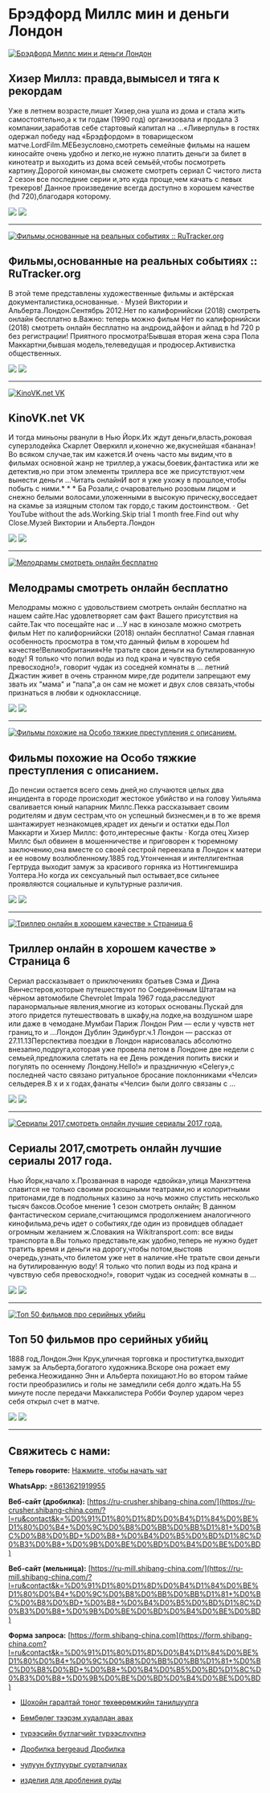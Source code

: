 # Брэдфорд Миллс мин и деньги Лондон

<a href="https://swt.shibang-china.com/?l=ru&img&k=%D0%91%D1%80%D1%8D%D0%B4%D1%84%D0%BE%D1%80%D0%B4+%D0%9C%D0%B8%D0%BB%D0%BB%D1%81+%D0%BC%D0%B8%D0%BD+%D0%B8+%D0%B4%D0%B5%D0%BD%D1%8C%D0%B3%D0%B8+%D0%9B%D0%BE%D0%BD%D0%B4%D0%BE%D0%BD" target="_blank">![Брэдфорд Миллс мин и деньги Лондон](http://static.shibang-china.com/all-800x300/1229.jpg)</a>

## Хизер Миллз: правда,вымысел и тяга к рекордам
Уже в летнем возрасте,пишет Хизер,она ушла из дома и стала жить самостоятельно,а к ти годам (1990 год) организовала и продала 3 компании,заработав себе стартовый капитал на …&#171;Ливерпуль&#187; в гостях одержал победу над &#171;Брэдфордом&#187; в товарищеском матче.LordFilm.MEБезусловно,смотреть семейные фильмы на нашем киносайте очень удобно и легко,не нужно платить деньги за билет в кинотеатр и выходить из дома всей семьёй,чтобы посмотреть картину.Дорогой киноман,вы сможете смотреть сериал С чистого листа 2 сезон все последние серии и,это куда проще,чем качать с левых трекеров! Данное произведение всегда доступно в хорошем качестве (hd 720),благодаря которому.


<a href="https://whatsapp.shibangsoft.com/WhatsApp.php" target="_blank" title="WhatsApp">![](http://static.shibang-china.com/icon/whatsapp.png)</a> <a href="https://swt.shibang-china.com/?l=ru&icon&k=%D0%91%D1%80%D1%8D%D0%B4%D1%84%D0%BE%D1%80%D0%B4+%D0%9C%D0%B8%D0%BB%D0%BB%D1%81+%D0%BC%D0%B8%D0%BD+%D0%B8+%D0%B4%D0%B5%D0%BD%D1%8C%D0%B3%D0%B8+%D0%9B%D0%BE%D0%BD%D0%B4%D0%BE%D0%BD" target="_blank">![](http://static.shibang-china.com/icon/chat-ru.png)</a>

---

<a href="https://swt.shibang-china.com/?l=ru&img&k=%D0%91%D1%80%D1%8D%D0%B4%D1%84%D0%BE%D1%80%D0%B4+%D0%9C%D0%B8%D0%BB%D0%BB%D1%81+%D0%BC%D0%B8%D0%BD+%D0%B8+%D0%B4%D0%B5%D0%BD%D1%8C%D0%B3%D0%B8+%D0%9B%D0%BE%D0%BD%D0%B4%D0%BE%D0%BD" target="_blank">![Фильмы,основанные на реальных событиях :: RuTracker.org](http://static.shibang-china.com/all-800x300/352.jpg)</a>

## Фильмы,основанные на реальных событиях :: RuTracker.org
В этой теме представлены художественные фильмы и актёрская документалистика,основанные.&nbsp;&#0183;&#32;Mузей Виктории и Альберта.Лондон.Сентябрь 2012.Нет по калифорнийски (2018) смотреть онлайн бесплатно в.Важно: теперь можно фильм Нет по калифорнийски (2018) смотреть онлайн бесплатно на андроид,айфон и айпад в hd 720 p без регистрации! Приятного просмотра!Бывшая вторая жена сэра Пола Маккартни,бывшая модель,телеведущая и продюсер.Активистка общественных.


<a href="https://whatsapp.shibangsoft.com/WhatsApp.php" target="_blank" title="WhatsApp">![](http://static.shibang-china.com/icon/whatsapp.png)</a> <a href="https://swt.shibang-china.com/?l=ru&icon&k=%D0%91%D1%80%D1%8D%D0%B4%D1%84%D0%BE%D1%80%D0%B4+%D0%9C%D0%B8%D0%BB%D0%BB%D1%81+%D0%BC%D0%B8%D0%BD+%D0%B8+%D0%B4%D0%B5%D0%BD%D1%8C%D0%B3%D0%B8+%D0%9B%D0%BE%D0%BD%D0%B4%D0%BE%D0%BD" target="_blank">![](http://static.shibang-china.com/icon/chat-ru.png)</a>

---

<a href="https://swt.shibang-china.com/?l=ru&img&k=%D0%91%D1%80%D1%8D%D0%B4%D1%84%D0%BE%D1%80%D0%B4+%D0%9C%D0%B8%D0%BB%D0%BB%D1%81+%D0%BC%D0%B8%D0%BD+%D0%B8+%D0%B4%D0%B5%D0%BD%D1%8C%D0%B3%D0%B8+%D0%9B%D0%BE%D0%BD%D0%B4%D0%BE%D0%BD" target="_blank">![KinoVK.net VK](http://static.shibang-china.com/all-800x300/1525.jpg)</a>

## KinoVK.net VK
И тогда миньоны рванули в Нью Йорк.Их ждут деньги,власть,роковая суперзлодейка Скарлет Оверкилл и,конечно же,вкуснейшая &#171;банана&#187;! Во всяком случае,так им кажется.И очень часто мы видим,что в фильмах основной жанр не триллер,а ужасы,боевик,фантастика или же детектив,но при этом элементы триллера все же присутствуют.чем вынести деньги …Читать онлайнИ вот я уже ухожу в прошлое,чтобы побыть с ними.* * * Ба Розали,с очаровательно розовым лицом и снежно белыми волосами,уложенными в высокую прическу,восседает на скамье за изящным столом так гордо,с таким достоинством.&nbsp;&#0183;&#32;Get YouTube without the ads.Working.Skip trial 1 month free.Find out why Close.Музей Виктории и Альберта.Лондон


<a href="https://whatsapp.shibangsoft.com/WhatsApp.php" target="_blank" title="WhatsApp">![](http://static.shibang-china.com/icon/whatsapp.png)</a> <a href="https://swt.shibang-china.com/?l=ru&icon&k=%D0%91%D1%80%D1%8D%D0%B4%D1%84%D0%BE%D1%80%D0%B4+%D0%9C%D0%B8%D0%BB%D0%BB%D1%81+%D0%BC%D0%B8%D0%BD+%D0%B8+%D0%B4%D0%B5%D0%BD%D1%8C%D0%B3%D0%B8+%D0%9B%D0%BE%D0%BD%D0%B4%D0%BE%D0%BD" target="_blank">![](http://static.shibang-china.com/icon/chat-ru.png)</a>

---

<a href="https://swt.shibang-china.com/?l=ru&img&k=%D0%91%D1%80%D1%8D%D0%B4%D1%84%D0%BE%D1%80%D0%B4+%D0%9C%D0%B8%D0%BB%D0%BB%D1%81+%D0%BC%D0%B8%D0%BD+%D0%B8+%D0%B4%D0%B5%D0%BD%D1%8C%D0%B3%D0%B8+%D0%9B%D0%BE%D0%BD%D0%B4%D0%BE%D0%BD" target="_blank">![Мелодрамы смотреть онлайн бесплатно](http://static.shibang-china.com/all-800x300/1424.jpg)</a>

## Мелодрамы смотреть онлайн бесплатно
Мелодрамы можно с удовольствием смотреть онлайн бесплатно на нашем сайте.Нас удовлетворяет сам факт Вашего присутствия на сайте.Так что посещайте нас и …У нас в кинозале можно смотреть фильм Нет по калифорнийски (2018) онлайн бесплатно! Самая главная особенность просмотра в том,что данный фильм в хорошем hd качестве!Великобритания&#171;Не тратьте свои деньги на бутилированную воду! Я только что попил воды из под крана и чувствую себя превосходно!&#187;, говорит чудак из соседней комнаты в … летний Джастин живет в очень странном мире,где родители запрещают ему звать их &quot;мама&quot; и &quot;папа&quot;,а он сам не может и двух слов связать,чтобы признаться в любви к однокласснице.


<a href="https://whatsapp.shibangsoft.com/WhatsApp.php" target="_blank" title="WhatsApp">![](http://static.shibang-china.com/icon/whatsapp.png)</a> <a href="https://swt.shibang-china.com/?l=ru&icon&k=%D0%91%D1%80%D1%8D%D0%B4%D1%84%D0%BE%D1%80%D0%B4+%D0%9C%D0%B8%D0%BB%D0%BB%D1%81+%D0%BC%D0%B8%D0%BD+%D0%B8+%D0%B4%D0%B5%D0%BD%D1%8C%D0%B3%D0%B8+%D0%9B%D0%BE%D0%BD%D0%B4%D0%BE%D0%BD" target="_blank">![](http://static.shibang-china.com/icon/chat-ru.png)</a>

---

<a href="https://swt.shibang-china.com/?l=ru&img&k=%D0%91%D1%80%D1%8D%D0%B4%D1%84%D0%BE%D1%80%D0%B4+%D0%9C%D0%B8%D0%BB%D0%BB%D1%81+%D0%BC%D0%B8%D0%BD+%D0%B8+%D0%B4%D0%B5%D0%BD%D1%8C%D0%B3%D0%B8+%D0%9B%D0%BE%D0%BD%D0%B4%D0%BE%D0%BD" target="_blank">![Фильмы похожие на Особо тяжкие преступления с описанием.](http://static.shibang-china.com/all-800x300/1360.jpg)</a>

## Фильмы похожие на Особо тяжкие преступления с описанием.
До пенсии остается всего семь дней,но случаются целых два инцидента в городе происходит жестокое убийство и на голову Уильяма сваливается юный напарник Миллс.Пекка рассказывает своим родителям и двум сестрам,что он успешный бизнесмен,и в то же время шантажирует незнакомцев,крадет их деньги и остатки еды.Пол Маккарти и Хизер Миллс: фото,интересные факты&nbsp;&#0183;&#32;Когда отец Хизер Миллс был обвинен в мошенничестве и приговорен к тюремному заключению,она вместе со своей сестрой переехала в Лондон к матери и ее новому возлюбленному.1885 год.Утонченная и интеллигентная Гертруда выходит замуж за красивого горняка из Ноттингемшира Уолтера.Но когда их сексуальный пыл остывает,все сильнее проявляются социальные и культурные различия.


<a href="https://whatsapp.shibangsoft.com/WhatsApp.php" target="_blank" title="WhatsApp">![](http://static.shibang-china.com/icon/whatsapp.png)</a> <a href="https://swt.shibang-china.com/?l=ru&icon&k=%D0%91%D1%80%D1%8D%D0%B4%D1%84%D0%BE%D1%80%D0%B4+%D0%9C%D0%B8%D0%BB%D0%BB%D1%81+%D0%BC%D0%B8%D0%BD+%D0%B8+%D0%B4%D0%B5%D0%BD%D1%8C%D0%B3%D0%B8+%D0%9B%D0%BE%D0%BD%D0%B4%D0%BE%D0%BD" target="_blank">![](http://static.shibang-china.com/icon/chat-ru.png)</a>

---

<a href="https://swt.shibang-china.com/?l=ru&img&k=%D0%91%D1%80%D1%8D%D0%B4%D1%84%D0%BE%D1%80%D0%B4+%D0%9C%D0%B8%D0%BB%D0%BB%D1%81+%D0%BC%D0%B8%D0%BD+%D0%B8+%D0%B4%D0%B5%D0%BD%D1%8C%D0%B3%D0%B8+%D0%9B%D0%BE%D0%BD%D0%B4%D0%BE%D0%BD" target="_blank">![Триллер онлайн в хорошем качестве &#187; Страница 6](http://static.shibang-china.com/all-800x300/502.jpg)</a>

## Триллер онлайн в хорошем качестве &#187; Страница 6
Сериал рассказывает о приключениях братьев Сэма и Дина Винчестеров,которые путешествуют по Соединённым Штатам на чёрном автомобиле Chevrolet Impala 1967 года,расследуют паранормальные явления,многие из которых основаны.Пускай для этого придется путешествовать в шкафу,на лодке,на воздушном шаре или даже в чемодане.Мумбаи Париж Лондон Рим — если у чувств нет границ,то и …Лондон Дублин Эдинбург.ч.1 Лондон — рассказ от 27.11.13Перспектива поездки в Лондон нарисовалась абсолютно внезапно,подруга,которая уже провела летом в Лондоне две недели с семьей,предложила слетать на ее День рождения попить виски и погулять по осеннему Лондону.Hello!&#187; и праздничную &#171;Celery&#187;,с последней часто связано ритуальное бросание поклонниками &#171;Челси&#187; сельдерея.В х и х годах,фанаты &#171;Челси&#187; были долго связаны с …


<a href="https://whatsapp.shibangsoft.com/WhatsApp.php" target="_blank" title="WhatsApp">![](http://static.shibang-china.com/icon/whatsapp.png)</a> <a href="https://swt.shibang-china.com/?l=ru&icon&k=%D0%91%D1%80%D1%8D%D0%B4%D1%84%D0%BE%D1%80%D0%B4+%D0%9C%D0%B8%D0%BB%D0%BB%D1%81+%D0%BC%D0%B8%D0%BD+%D0%B8+%D0%B4%D0%B5%D0%BD%D1%8C%D0%B3%D0%B8+%D0%9B%D0%BE%D0%BD%D0%B4%D0%BE%D0%BD" target="_blank">![](http://static.shibang-china.com/icon/chat-ru.png)</a>

---

<a href="https://swt.shibang-china.com/?l=ru&img&k=%D0%91%D1%80%D1%8D%D0%B4%D1%84%D0%BE%D1%80%D0%B4+%D0%9C%D0%B8%D0%BB%D0%BB%D1%81+%D0%BC%D0%B8%D0%BD+%D0%B8+%D0%B4%D0%B5%D0%BD%D1%8C%D0%B3%D0%B8+%D0%9B%D0%BE%D0%BD%D0%B4%D0%BE%D0%BD" target="_blank">![Сериалы 2017,смотреть онлайн лучшие сериалы 2017 года.](http://static.shibang-china.com/all-800x300/1304.jpg)</a>

## Сериалы 2017,смотреть онлайн лучшие сериалы 2017 года.
Нью Йорк,начало х.Прозванная в народе &#171;двойка&#187;,улица Манхэттена славится не только своими роскошными театрами,но и колоритными притонами,где в подпольных казино за ночь можно спустить несколько тысяч баксов.Особое мнение 1 сезон смотреть онлайн; В данном фантастическом сериале,считающимся продолжением аналогичного кинофильма,речь идет о событиях,где один из провидцев обладает огромным желанием ж.Словакия на Wikitransport.com: все виды транспорта в.Вы только представьте,как удобно,теперь не нужно будет тратить время и деньги на дорогу,чтобы потом,выстояв очередь,узнать,что билетом уже нет в наличие.&#171;Не тратьте свои деньги на бутилированную воду! Я только что попил воды из под крана и чувствую себя превосходно!&#187;, говорит чудак из соседней комнаты в …


<a href="https://whatsapp.shibangsoft.com/WhatsApp.php" target="_blank" title="WhatsApp">![](http://static.shibang-china.com/icon/whatsapp.png)</a> <a href="https://swt.shibang-china.com/?l=ru&icon&k=%D0%91%D1%80%D1%8D%D0%B4%D1%84%D0%BE%D1%80%D0%B4+%D0%9C%D0%B8%D0%BB%D0%BB%D1%81+%D0%BC%D0%B8%D0%BD+%D0%B8+%D0%B4%D0%B5%D0%BD%D1%8C%D0%B3%D0%B8+%D0%9B%D0%BE%D0%BD%D0%B4%D0%BE%D0%BD" target="_blank">![](http://static.shibang-china.com/icon/chat-ru.png)</a>

---

<a href="https://swt.shibang-china.com/?l=ru&img&k=%D0%91%D1%80%D1%8D%D0%B4%D1%84%D0%BE%D1%80%D0%B4+%D0%9C%D0%B8%D0%BB%D0%BB%D1%81+%D0%BC%D0%B8%D0%BD+%D0%B8+%D0%B4%D0%B5%D0%BD%D1%8C%D0%B3%D0%B8+%D0%9B%D0%BE%D0%BD%D0%B4%D0%BE%D0%BD" target="_blank">![Топ 50 фильмов про серийных убийц](http://static.shibang-china.com/all-800x300/965.jpg)</a>

## Топ 50 фильмов про серийных убийц
1888 год,Лондон.Энн Крук,уличная торговка и проститутка,выходит замуж за Альберта,богатого художника.Вскоре она рожает ему ребенка.Неожиданно Энн и Альберта похищают.Но во втором тайме гости преобразились и голы не замедлили себя долго ждать.На 55 минуте после передачи Маккалистера Робби Фоулер ударом через себя открыл счет в матче.

<a href="https://whatsapp.shibangsoft.com/WhatsApp.php" target="_blank" title="WhatsApp">![](http://static.shibang-china.com/icon/whatsapp.png)</a> <a href="https://swt.shibang-china.com/?l=ru&icon&k=%D0%91%D1%80%D1%8D%D0%B4%D1%84%D0%BE%D1%80%D0%B4+%D0%9C%D0%B8%D0%BB%D0%BB%D1%81+%D0%BC%D0%B8%D0%BD+%D0%B8+%D0%B4%D0%B5%D0%BD%D1%8C%D0%B3%D0%B8+%D0%9B%D0%BE%D0%BD%D0%B4%D0%BE%D0%BD" target="_blank">![](http://static.shibang-china.com/icon/chat-ru.png)</a>

---
## Свяжитесь с нами:

**Теперь говорите:** [Нажмите, чтобы начать чат](https://swt.shibang-china.com?l=ru&contact&k=%D0%91%D1%80%D1%8D%D0%B4%D1%84%D0%BE%D1%80%D0%B4+%D0%9C%D0%B8%D0%BB%D0%BB%D1%81+%D0%BC%D0%B8%D0%BD+%D0%B8+%D0%B4%D0%B5%D0%BD%D1%8C%D0%B3%D0%B8+%D0%9B%D0%BE%D0%BD%D0%B4%D0%BE%D0%BD)

**WhatsApp:**  [+8613621919955](https://whatsapp.shibangsoft.com/WhatsApp.php)

**Веб-сайт (дробилка):** [https://ru-crusher.shibang-china.com/](https://ru-crusher.shibang-china.com/?l=ru&contact&k=%D0%91%D1%80%D1%8D%D0%B4%D1%84%D0%BE%D1%80%D0%B4+%D0%9C%D0%B8%D0%BB%D0%BB%D1%81+%D0%BC%D0%B8%D0%BD+%D0%B8+%D0%B4%D0%B5%D0%BD%D1%8C%D0%B3%D0%B8+%D0%9B%D0%BE%D0%BD%D0%B4%D0%BE%D0%BD)

**Веб-сайт (мельница):** [https://ru-mill.shibang-china.com/](https://ru-mill.shibang-china.com/?l=ru&contact&k=%D0%91%D1%80%D1%8D%D0%B4%D1%84%D0%BE%D1%80%D0%B4+%D0%9C%D0%B8%D0%BB%D0%BB%D1%81+%D0%BC%D0%B8%D0%BD+%D0%B8+%D0%B4%D0%B5%D0%BD%D1%8C%D0%B3%D0%B8+%D0%9B%D0%BE%D0%BD%D0%B4%D0%BE%D0%BD)

**Форма запроса:** [https://form.shibang-china.com](https://form.shibang-china.com?l=ru&contact&k=%D0%91%D1%80%D1%8D%D0%B4%D1%84%D0%BE%D1%80%D0%B4+%D0%9C%D0%B8%D0%BB%D0%BB%D1%81+%D0%BC%D0%B8%D0%BD+%D0%B8+%D0%B4%D0%B5%D0%BD%D1%8C%D0%B3%D0%B8+%D0%9B%D0%BE%D0%BD%D0%B4%D0%BE%D0%BD)

* [Шохойн гаралтай тоног төхөөрөмжийн танилцуулга](../127/%D0%A8%D0%BE%D1%85%D0%BE%D0%B9%D0%BD%20%D0%B3%D0%B0%D1%80%D0%B0%D0%BB%D1%82%D0%B0%D0%B9%20%D1%82%D0%BE%D0%BD%D0%BE%D0%B3%20%D1%82%D3%A9%D1%85%D3%A9%D3%A9%D1%80%D3%A9%D0%BC%D0%B6%D0%B8%D0%B9%D0%BD%20%D1%82%D0%B0%D0%BD%D0%B8%D0%BB%D1%86%D1%83%D1%83%D0%BB%D0%B3%D0%B0.md)

* [Бөмбөлөг тээрэм худалдан авах](../129/%D0%91%D3%A9%D0%BC%D0%B1%D3%A9%D0%BB%D3%A9%D0%B3%20%D1%82%D1%8D%D1%8D%D1%80%D1%8D%D0%BC%20%D1%85%D1%83%D0%B4%D0%B0%D0%BB%D0%B4%D0%B0%D0%BD%20%D0%B0%D0%B2%D0%B0%D1%85.md)

* [түрээсийн бутлагчийг түрээслүүлнэ](../130/%D1%82%D2%AF%D1%80%D1%8D%D1%8D%D1%81%D0%B8%D0%B9%D0%BD%20%D0%B1%D1%83%D1%82%D0%BB%D0%B0%D0%B3%D1%87%D0%B8%D0%B9%D0%B3%20%D1%82%D2%AF%D1%80%D1%8D%D1%8D%D1%81%D0%BB%D2%AF%D2%AF%D0%BB%D0%BD%D1%8D.md)

* [Дробилка bergeaud Дробилка](../130/%D0%94%D1%80%D0%BE%D0%B1%D0%B8%D0%BB%D0%BA%D0%B0%20bergeaud%20%D0%94%D1%80%D0%BE%D0%B1%D0%B8%D0%BB%D0%BA%D0%B0.md)

* [чулуун бутлуурыг сурталчилах](../127/%D1%87%D1%83%D0%BB%D1%83%D1%83%D0%BD%20%D0%B1%D1%83%D1%82%D0%BB%D1%83%D1%83%D1%80%D1%8B%D0%B3%20%D1%81%D1%83%D1%80%D1%82%D0%B0%D0%BB%D1%87%D0%B8%D0%BB%D0%B0%D1%85.md)

* [изделия для дробления руды](../130/%D0%B8%D0%B7%D0%B4%D0%B5%D0%BB%D0%B8%D1%8F%20%D0%B4%D0%BB%D1%8F%20%D0%B4%D1%80%D0%BE%D0%B1%D0%BB%D0%B5%D0%BD%D0%B8%D1%8F%20%D1%80%D1%83%D0%B4%D1%8B.md)
